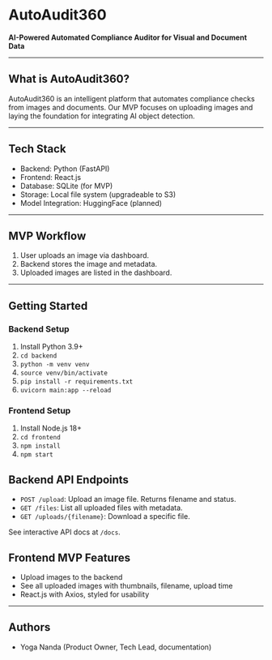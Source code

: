 # AutoAudit360

**AI-Powered Automated Compliance Auditor for Visual and Document Data**

---

## What is AutoAudit360?

AutoAudit360 is an intelligent platform that automates compliance checks from images and documents. Our MVP focuses on uploading images and laying the foundation for integrating AI object detection.

---

## Tech Stack

- Backend: Python (FastAPI)
- Frontend: React.js
- Database: SQLite (for MVP)
- Storage: Local file system (upgradeable to S3)
- Model Integration: HuggingFace (planned)

---

## MVP Workflow

1. User uploads an image via dashboard.
2. Backend stores the image and metadata.
3. Uploaded images are listed in the dashboard.

---


## Getting Started

### Backend Setup

1. Install Python 3.9+
2. `cd backend`
3. `python -m venv venv`
4. `source venv/bin/activate`
5. `pip install -r requirements.txt`
6. `uvicorn main:app --reload`

### Frontend Setup

1. Install Node.js 18+
2. `cd frontend`
3. `npm install`
4. `npm start`

## Backend API Endpoints

- `POST /upload`: Upload an image file. Returns filename and status.
- `GET /files`: List all uploaded files with metadata.
- `GET /uploads/{filename}`: Download a specific file.

See interactive API docs at `/docs`.

## Frontend MVP Features

- Upload images to the backend
- See all uploaded images with thumbnails, filename, upload time
- React.js with Axios, styled for usability

---
## Authors

- Yoga Nanda (Product Owner, Tech Lead, documentation)
